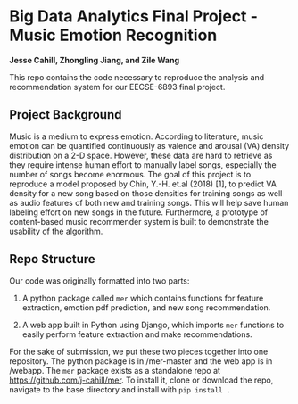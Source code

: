 # Big Data Analytics Final Project - Music Emotion Recognition

**Jesse Cahill, Zhongling Jiang, and Zile Wang**



This repo contains the code necessary to reproduce the analysis and recommendation system for our EECSE-6893 final project.



## Project Background

Music is a medium to express emotion. According to literature, music emotion can be quantified continuously as valence and arousal (VA) density distribution on a 2-D space. However, these data are hard to retrieve as they require intense human effort to manually label songs, especially the number of songs become enormous. The goal of this project is to reproduce a model proposed by Chin, Y.-H. et.al (2018) [1], to predict VA density for a new song based on those densities for training songs as well as audio features of both new and training songs. This will help save human labeling effort on new songs in the future. Furthermore, a prototype of content-based music recommender system is built to demonstrate the usability of the algorithm. 



## Repo Structure

Our code was originally formatted into two parts:

1. A python package called `mer` which contains functions for feature extraction, emotion pdf prediction, and new song recommendation.

2. A web app built in Python using Django, which imports `mer` functions to easily perform feature extraction and make recommendations.

For  the sake of submission, we put these two pieces together into one repository.  The python package is in /mer-master and the web app is in /webapp. The `mer` package exists as a standalone repo at https://github.com/j-cahill/mer. To install it, clone or download the repo, navigate to the base directory and install with `pip install .`
